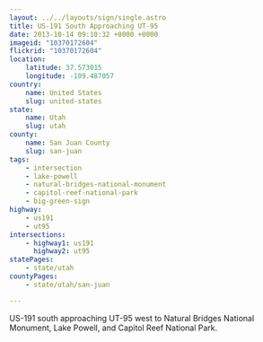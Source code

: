 ```yaml
---
layout: ../../layouts/sign/single.astro
title: US-191 South Approaching UT-95
date: 2013-10-14 09:10:32 +0000 +0000
imageid: "10370172604"
flickrid: "10370172604"
location:
    latitude: 37.573015
    longitude: -109.487057
country:
    name: United States
    slug: united-states
state:
    name: Utah
    slug: utah
county:
    name: San Juan County
    slug: san-juan
tags:
    - intersection
    - lake-powell
    - natural-bridges-national-monument
    - capitol-reef-national-park
    - big-green-sign
highway:
    - us191
    - ut95
intersections:
    - highway1: us191
      highway2: ut95
statePages:
    - state/utah
countyPages:
    - state/utah/san-juan

---
```

US-191 south approaching UT-95 west to Natural Bridges National Monument, Lake Powell, and Capitol Reef National Park.